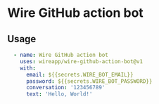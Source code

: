 # Wire GitHub action bot


## Usage

```yaml
  - name: Wire GitHub action bot
    uses: wireapp/wire-github-action-bot@v1
    with:
      email: ${{secrets.WIRE_BOT_EMAIL}}
      password: ${{secrets.WIRE_BOT_PASSWORD}}
      conversation: '123456789'
      text: 'Hello, World!'
```
